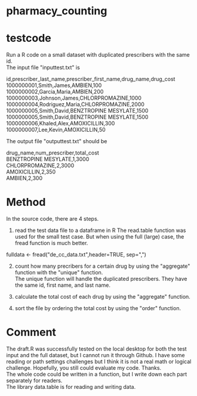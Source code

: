 # pharmacy_counting
# testcode
Run a R code on a small dataset with duplicated prescribers with the same id.\
The input file "inputtest.txt" is

id,prescriber_last_name,prescriber_first_name,drug_name,drug_cost\
1000000001,Smith,James,AMBIEN,100\
1000000002,Garcia,Maria,AMBIEN,200\
1000000003,Johnson,James,CHLORPROMAZINE,1000\
1000000004,Rodriguez,Maria,CHLORPROMAZINE,2000\
1000000005,Smith,David,BENZTROPINE MESYLATE,1500\
1000000005,Smith,David,BENZTROPINE MESYLATE,1500\
1000000006,Khaled,Alex,AMOXICILLIN,300\
1000000007,Lee,Kevin,AMOXICILLIN,50

The output file "outputtest.txt" should be

drug_name,num_prescriber,total_cost\
BENZTROPINE MESYLATE,1,3000\
CHLORPROMAZINE,2,3000\
AMOXICILLIN,2,350\
AMBIEN,2,300

# Method
In the source code, there are 4 steps.
1. read the test data file to a dataframe in R
The read.table function was used for the small test case.  But when using the full (large) case, the fread function is much better.

fulldata <- fread("de_cc_data.txt",header=TRUE, sep=",")

2. count how many precribers for a certain drug by using the "aggregate" function with the "unique" function.\
The unique function will handle the duplicated prescribers. They have the same id, first name, and last name.

3. calculate the total cost of each drug by using the "aggregate" function.

4. sort the file by ordering the total cost by using the "order" function.

# Comment
The draft.R was successfully tested on the local desktop for both the test input and the full dataset, but I cannot run it through Github. I have some reading or path settings challenges but I think it is not a real math or logical challenge.  Hopefully, you still could evaluate my code.  Thanks.\
The whole code could be written in a function, but I write down each part separately for readers.\
The library data.table is for reading and writing data.

